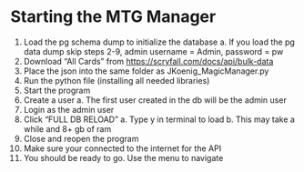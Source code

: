 # Starting the MTG Manager
1.	Load the pg schema dump to initialize the database
   a. If you load the pg data dump skip steps 2-9, admin username = Admin, password = pw
3.	Download “All Cards” from https://scryfall.com/docs/api/bulk-data
4.	Place the json into the same folder as JKoenig_MagicManager.py
5.	Run the python file (installing all needed libraries)
6.	Start the program
7.	Create a user
   a. The first user created in the db will be the admin user
9.	Login as the admin user
10. Click “FULL DB RELOAD”
    a. Type y in terminal to load
    b. This may take a while and 8+ gb of ram
12.	Close and reopen the program
13.	Make sure your connected to the internet for the API
14.	You should be ready to go. Use the menu to navigate
